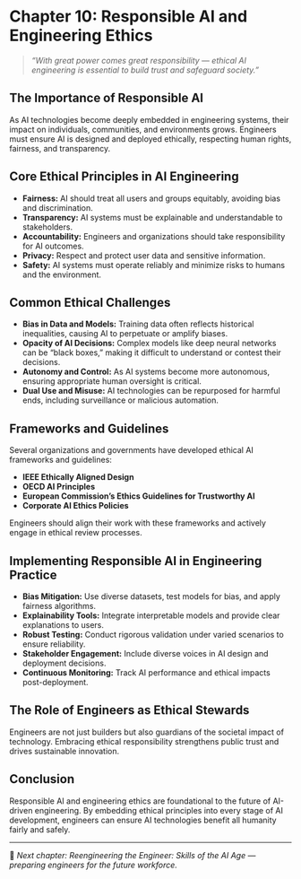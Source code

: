 # Chapter 10: Responsible AI and Engineering Ethics

> _“With great power comes great responsibility — ethical AI engineering is essential to build trust and safeguard society.”_

## The Importance of Responsible AI

As AI technologies become deeply embedded in engineering systems, their impact on individuals, communities, and environments grows. Engineers must ensure AI is designed and deployed ethically, respecting human rights, fairness, and transparency.

## Core Ethical Principles in AI Engineering

- **Fairness:** AI should treat all users and groups equitably, avoiding bias and discrimination.  
- **Transparency:** AI systems must be explainable and understandable to stakeholders.  
- **Accountability:** Engineers and organizations should take responsibility for AI outcomes.  
- **Privacy:** Respect and protect user data and sensitive information.  
- **Safety:** AI systems must operate reliably and minimize risks to humans and the environment.

## Common Ethical Challenges

- **Bias in Data and Models:** Training data often reflects historical inequalities, causing AI to perpetuate or amplify biases.  
- **Opacity of AI Decisions:** Complex models like deep neural networks can be “black boxes,” making it difficult to understand or contest their decisions.  
- **Autonomy and Control:** As AI systems become more autonomous, ensuring appropriate human oversight is critical.  
- **Dual Use and Misuse:** AI technologies can be repurposed for harmful ends, including surveillance or malicious automation.  

## Frameworks and Guidelines

Several organizations and governments have developed ethical AI frameworks and guidelines:

- **IEEE Ethically Aligned Design**  
- **OECD AI Principles**  
- **European Commission’s Ethics Guidelines for Trustworthy AI**  
- **Corporate AI Ethics Policies**

Engineers should align their work with these frameworks and actively engage in ethical review processes.

## Implementing Responsible AI in Engineering Practice

- **Bias Mitigation:** Use diverse datasets, test models for bias, and apply fairness algorithms.  
- **Explainability Tools:** Integrate interpretable models and provide clear explanations to users.  
- **Robust Testing:** Conduct rigorous validation under varied scenarios to ensure reliability.  
- **Stakeholder Engagement:** Include diverse voices in AI design and deployment decisions.  
- **Continuous Monitoring:** Track AI performance and ethical impacts post-deployment.

## The Role of Engineers as Ethical Stewards

Engineers are not just builders but also guardians of the societal impact of technology. Embracing ethical responsibility strengthens public trust and drives sustainable innovation.

## Conclusion

Responsible AI and engineering ethics are foundational to the future of AI-driven engineering. By embedding ethical principles into every stage of AI development, engineers can ensure AI technologies benefit all humanity fairly and safely.

---

📌 *Next chapter: Reengineering the Engineer: Skills of the AI Age — preparing engineers for the future workforce.*
